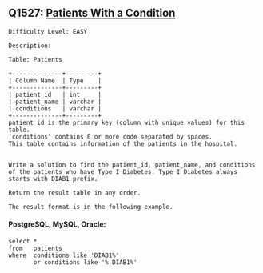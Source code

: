 ## Q1527: [Patients With a Condition](https://leetcode.com/problems/patients-with-a-condition/)

```
Difficulty Level: EASY
```

```
Description:

Table: Patients

+--------------+---------+
| Column Name  | Type    |
+--------------+---------+
| patient_id   | int     |
| patient_name | varchar |
| conditions   | varchar |
+--------------+---------+
patient_id is the primary key (column with unique values) for this table.
'conditions' contains 0 or more code separated by spaces. 
This table contains information of the patients in the hospital.
 

Write a solution to find the patient_id, patient_name, and conditions of the patients who have Type I Diabetes. Type I Diabetes always starts with DIAB1 prefix.

Return the result table in any order.

The result format is in the following example.
```

#### PostgreSQL, MySQL, Oracle:

```
select *
from   patients
where  conditions like 'DIAB1%'
       or conditions like '% DIAB1%'
```